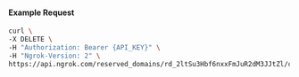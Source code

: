 <!-- Code generated for API Clients. DO NOT EDIT. -->

#### Example Request

```bash
curl \
-X DELETE \
-H "Authorization: Bearer {API_KEY}" \
-H "Ngrok-Version: 2" \
https://api.ngrok.com/reserved_domains/rd_2ltSu3Hbf6nxxFmJuR2dM3JJtZl/certificate_management_policy
```
